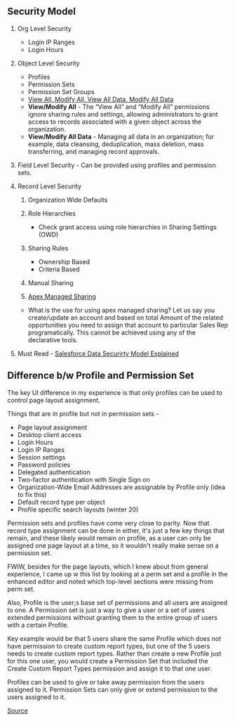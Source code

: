 ## Security Model

1.  Org Level Security
    -   Login IP Ranges
    -   Login Hours

1.  Object Level Security
    -   Profiles
    -   Permission Sets
    -   Permission Set Groups
    -   [View All, Modify All, View All Data, Modify All Data](https://help.salesforce.com/articleView?id=sf.users_profiles_view_all_mod_all.htm&type=5)
    -   **View/Modify All** - The “View All” and “Modify All” permissions ignore sharing rules and settings, allowing administrators to grant access to records associated with a given object across the organization.
    -   **View/Modify All Data** - Managing all data in an organization; for example, data cleansing, deduplication, mass deletion, mass transferring, and managing record approvals.

1. Field Level Security - Can be provided using profiles and permission sets.

1.  Record Level Security

    1.  Organization Wide Defaults

    1.  Role Hierarchies

        -   Check grant access using role hierarchies in Sharing Settings (OWD)

    1.  Sharing Rules

        -   Ownership Based
        -   Criteria Based

    1.  Manual Sharing

    1.  [Apex Managed Sharing](https://developer.salesforce.com/docs/atlas.en-us.apexcode.meta/apexcode/apex_bulk_sharing_creating_with_apex.htm)

    -   What is the use for using apex managed sharing? Let us say you create/update an account and based on total Amount of the related opportunities you need to assign that account to particular Sales Rep programatically. This cannot be achieved using any of the declarative tools.

1.  Must Read - [Salesforce Data Securirty Model Explained](https://developer.salesforce.com/blogs/developer-relations/2017/04/salesforce-data-security-model-explained-visually.html)

## Difference b/w Profile and Permission Set

The key UI difference in my experience is that only profiles can be used to control page layout assignment.

Things that are in profile but not in permission sets -
- Page layout assignment
- Desktop client access
- Login Hours
- Login IP Ranges
- Session settings
- Password policies
- Delegated authentication
- Two-factor authentication with Single Sign on
- Organization-Wide Email Addresses are assignable by Profile only (idea to fix this)
- Default record type per object
- Profile specific search layouts (winter 20)

Permission sets and profiles have come very close to parity. Now that record type assignment can be done in either, it's just a few key things that remain, and these likely would remain on profile, as a user can only be assigned one page layout at a time, so it wouldn't really make sense on a permission set.

FWIW, besides for the page layouts, which I knew about from general experience, I came up w this list by looking at a perm set and a profile in the enhanced editor and noted which top-level sections were missing from perm set.

Also, Profile is the user;s base set of permissions and all users are assigned to one. A Permission set is just a way to give a user or a set of users extended permissions without granting them to the entire group of users with a certain Profile.
 

Key example would be that 5 users share the same Profile which does not have permission to create custom report types, but one of the 5 users needs to create custom report types. Rather than create a new Profile just for this one user, you would create a Permission Set that included the Create Custom Report Types permission and assign it to that one user.
 

Profiles can be used to give or take away permission from the users assigned to it. Permission Sets can only give or extend permission to the users assigned to it.

[Source](https://salesforce.stackexchange.com/questions/119220/exclusive-differences-profiles-vs-permission-sets/119297)

